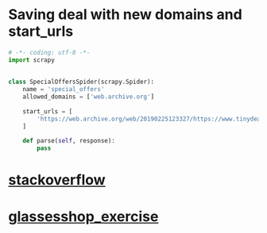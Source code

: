 # Saving deal with new domains and start_urls

```python
# -*- coding: utf-8 -*-
import scrapy
 
 
class SpecialOffersSpider(scrapy.Spider):
    name = 'special_offers'
    allowed_domains = ['web.archive.org']
 
    start_urls = [
        'https://web.archive.org/web/20190225123327/https://www.tinydeal.com/specials.html'
    ]
 
    def parse(self, response):
        pass
```

# [stackoverflow](https://stackoverflow.com/questions/43960422/feed-export-encoding-option-not-working-for-for-items-files-in-scrapyd-python)


# [glassesshop_exercise](https://www.glassesshop.com/bestsellers)
